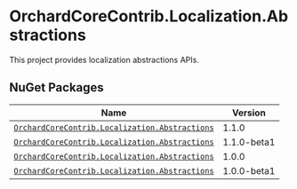 # OrchardCoreContrib.Localization.Abstractions

This project provides localization abstractions APIs.

## NuGet Packages

| Name | Version |
| --- | --- |
| [`OrchardCoreContrib.Localization.Abstractions`](https://www.nuget.org/packages/OrchardCoreContrib.Localization.Abstractions/1.1.0) | 1.1.0 |
| [`OrchardCoreContrib.Localization.Abstractions`](https://www.nuget.org/packages/OrchardCoreContrib.Localization.Abstractions/1.1.0-beta1) | 1.1.0-beta1 |
| [`OrchardCoreContrib.Localization.Abstractions`](https://www.nuget.org/packages/OrchardCoreContrib.Localization.Abstractions/1.0.0) | 1.0.0 |
| [`OrchardCoreContrib.Localization.Abstractions`](https://www.nuget.org/packages/OrchardCoreContrib.Localization.Abstractions/1.0.0-beta1) | 1.0.0-beta1 |
